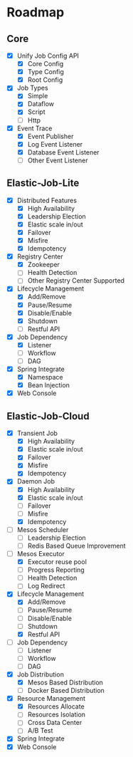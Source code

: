 # Roadmap

## Core
- [x] Unify Job Config API
    - [x] Core Config
    - [x] Type Config
    - [x] Root Config
- [x] Job Types
    - [x] Simple
    - [x] Dataflow
    - [x] Script
    - [ ] Http
- [x] Event Trace
    - [x] Event Publisher
    - [x] Log Event Listener
    - [x] Database Event Listener
    - [ ] Other Event Listener

## Elastic-Job-Lite
- [x] Distributed Features
    - [x] High Availability
    - [x] Leadership Election
    - [x] Elastic scale in/out
    - [x] Failover
    - [x] Misfire
    - [x] Idempotency
- [x] Registry Center
    - [x] Zookeeper
    - [ ] Health Detection
    - [ ] Other Registry Center Supported
- [x] Lifecycle Management
    - [x] Add/Remove
    - [x] Pause/Resume
    - [x] Disable/Enable
    - [x] Shutdown
    - [ ] Restful API
- [x] Job Dependency
    - [x] Listener
    - [ ] Workflow
    - [ ] DAG
- [x] Spring Integrate
    - [x] Namespace
    - [x] Bean Injection
- [x] Web Console

## Elastic-Job-Cloud
- [x] Transient Job
    - [x] High Availability
    - [x] Elastic scale in/out
    - [x] Failover
    - [x] Misfire
    - [x] Idempotency
- [x] Daemon Job
    - [x] High Availability
    - [x] Elastic scale in/out
    - [ ] Failover
    - [ ] Misfire
    - [x] Idempotency
- [ ] Mesos Scheduler
    - [ ] Leadership Election
    - [ ] Redis Based Queue Improvement
- [ ] Mesos Executor
    - [x] Executor reuse pool
    - [ ] Progress Reporting
    - [ ] Health Detection
    - [ ] Log Redirect
- [x] Lifecycle Management
    - [x] Add/Remove
    - [ ] Pause/Resume
    - [ ] Disable/Enable
    - [ ] Shutdown
    - [x] Restful API
- [ ] Job Dependency
    - [ ] Listener
    - [ ] Workflow
    - [ ] DAG
- [x] Job Distribution
    - [x] Mesos Based Distribution
    - [ ] Docker Based Distribution
- [x] Resource Management
    - [x] Resources Allocate
    - [ ] Resources Isolation
    - [ ] Cross Data Center
    - [ ] A/B Test
- [x] Spring Integrate
- [x] Web Console
